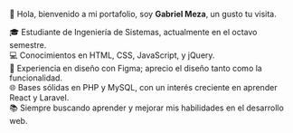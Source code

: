 🚀 Hola, bienvenido a mi portafolio, soy **Gabriel Meza**, un gusto tu visita.

🎓 Estudiante de Ingeniería de Sistemas, actualmente en el octavo semestre.  
💻 Conocimientos en HTML, CSS, JavaScript, y jQuery.  
🎨 Experiencia en diseño con Figma; aprecio el diseño tanto como la funcionalidad.  
🌐 Bases sólidas en PHP y MySQL, con un interés creciente en aprender React y Laravel.  
📚 Siempre buscando aprender y mejorar mis habilidades en el desarrollo web.

